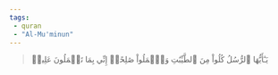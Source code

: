 ```yaml
---
tags: 
 - quran 
 - "Al-Mu'minun"
---
```


> يَـٰٓأَيُّهَا ٱلرُّسُلُ كُلُواْ مِنَ ٱلطَّيِّبَٰتِ وَٱعۡمَلُواْ صَٰلِحًاۖ إِنِّي بِمَا تَعۡمَلُونَ عَلِيمٞ
